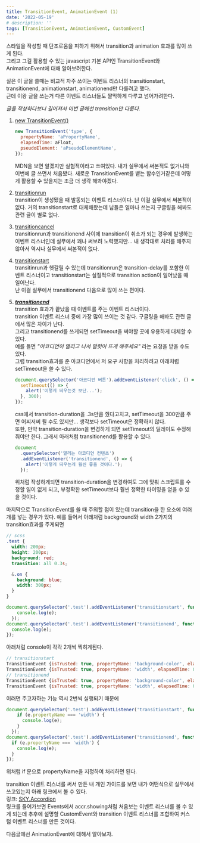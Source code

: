 ```yaml
---
title: TransitionEvent, AnimationEvent (1)
date: '2022-05-19'
# description: ''
tags: [TransitionEvent, AnimationEvent, CustomEvent]
---
```


스타일을 작성할 때 단조로움을 피하기 위해서 transition과 animation 효과를 많이 쓰게 된다.  
그리고 그걸 활용할 수 있는 javascript 기본 API인 TransitionEvent와 AnimationEvent에 대해 알아보려한다.

실은 이 글을 쓸때는 비교적 자주 쓰이는 이벤트 리스너의 transitionstart, transitionend, animationstart, animationend만 다룰려고 했다.  
근데 이왕 글을 쓰는거 다른 이벤트 리스너들도 짤막하게 다루고 넘어가려한다.

_글을 작성하다보니 길어져서 이번 글에선 transition만 다룬다._

1. <a href="https://developer.mozilla.org/en-US/docs/Web/API/TransitionEvent/TransitionEvent" target="_blank" rel="noreferrer" title="MDN 새창 열기">new TransitionEvent()</a>

   ```js
   new TransitionEvent('type', {
     propertyName: 'aPropertyName',
     elapsedTime: aFloat,
     pseudoElement: 'aPseudoElementName',
   });
   ```

   MDN을 보면 알겠지만 실험적이라고 쓰여있다. 내가 실무에서 써본적도 없거니와 이번에 글 쓰면서 처음봤다.
   새로운 TransitionEvent를 뱉는 함수인거같은데 어떻게 활용할 수 있을지는 조금 더 생각 해봐야겠다.

2. <a href="https://developer.mozilla.org/en-US/docs/Web/API/HTMLElement/transitionrun_event" target="_blank" rel="noreferrer" title="MDN 새창 열기">transitionrun</a>  
   transition이 생성됐을 때 발동되는 이벤트 리스너이다. 난 이걸 실무에서 써본적이 없다. 거의 transitionstart로 대체해왔는데 남들은 얼마나 쓰는지 구글링을 해봐도 관련 글이 별로 없다.

3. <a href="https://developer.mozilla.org/en-US/docs/Web/API/HTMLElement/transitioncancel_event" target="_blank" rel="noreferrer" title="MDN 새창 열기">transitioncancel</a>  
   transitionrun과 transitionend 사이에 transition이 취소가 되는 경우에 발생하는 이벤트 리스너인데 실무에서 꽤나 써보려 노력했지만... 내 생각대로 처리를 해주지 않아서 역시나 실무에서 써본적이 없다.

4. <a href="https://developer.mozilla.org/en-US/docs/Web/API/HTMLElement/transitionstart_event" target="_blank" rel="noreferrer" title="MDN 새창 열기">transitionstart</a>  
   transitinrun과 헷갈릴 수 있는데 transitionrun은 transition-delay를 포함한 이벤트 리스너이고 transitionstart는 실질적으로 transition action이 일어났을 때 일어난다.  
   난 이걸 실무에서 transitionend 다음으로 많이 쓰는 편이다.

5. <a href="https://developer.mozilla.org/en-US/docs/Web/API/HTMLElement/transitionend_event" target="_blank" rel="noreferrer" title="MDN 새창 열기">**_transitionend_**</a>  
    transition 효과가 끝났을 때 이벤트를 주는 이벤트 리스너이다.  
    transition 이벤트 리스너 중에 가장 많이 쓰이는 것 같다. 구글링을 해봐도 관련 글에서 많은 차이가 난다.  
    그리고 transitionend를 쓰게되면 setTimeout을 써야할 곳에 유용하게 대체할 수 있다.  
    예를 들면 _"아코디언이 열리고 나서 얼럿이 뜨게 해주세요"_ 라는 요청을 받을 수도 있다.  
    그럼 transition효과를 준 아코디언에서 저 요구 사항을 처리하려고 아래처럼 setTimeout을 쓸 수 있다.
   ```js
   document.querySelector('아코디언 버튼').addEventListener('click', () => {
     setTimeout(() => {
       alert('이렇게 띄우는것 보단...');
     }, 300);
   });
   ```
   css에서 transition-duration을 .3s만큼 줬다고치고, setTimeout을 300만큼 주면 어찌저찌 될 수도 있지만... 생각보다 setTimeout은 정확하지 않다.  
   또한, 만약 transition-duration을 변경하게 되면 setTimeout의 딜레이도 수정해줘야만 한다. 그래서 아래처럼 transitionend를 활용할 수 있다.
   ```js
   document
     .querySelector('열리는 아코디언 컨텐츠')
     .addEventListener('transitionend', () => {
       alert('이렇게 띄우는게 훨씬 좋을 것이다.');
     });
   ```
   위처럼 작성하게되면 transition-duration을 변경하여도 그에 맞춰 스크립트를 수정할 일이 없게 되고, 부정확한 setTimeout보다 훨씬 정확한 타이밍을 얻을 수 있을 것이다.

마지막으로 TransitionEvent를 쓸 때 주의할 점이 있는데 transition을 한 요소에 여러개를 넣는 경우가 있다. 예를 들어서 아래처럼 background와 width 2가지의 transition효과를 주게되면

```scss
// scss
.test {
  width: 200px;
  height: 200px;
  background: red;
  transition: all 0.3s;

  &.on {
    background: blue;
    width: 300px;
  }
}
```

```js
document.querySelector('.test').addEventListener('transitionstart', function (e) {
    console.log(e);
  });
document.querySelector('.test').addEventListener('transitionend', function (e) {
  console.log(e);
});
```

아래처럼 console이 각각 2개씩 찍히게된다.

```js
// transitionstart
TransitionEvent {isTrusted: true, propertyName: 'background-color', elapsedTime: 0, pseudoElement: '', type: 'transitionstart', …}
TransitionEvent {isTrusted: true, propertyName: 'width', elapsedTime: 0, pseudoElement: '', type: 'transitionstart', …}
// transitionend
TransitionEvent {isTrusted: true, propertyName: 'background-color', elapsedTime: 0.3, pseudoElement: '', type: 'transitionend', …}
TransitionEvent {isTrusted: true, propertyName: 'width', elapsedTime: 0.3, pseudoElement: '', type: 'transitionend', …}
```

이러면 주고자하는 기능 역시 2번씩 실행되기 때문에

```js
document.querySelector('.test').addEventListener('transitionstart', function (e) {
    if (e.propertyName === 'width') {
      console.log(e);
    }
  });
document.querySelector('.test').addEventListener('transitionend', function (e) {
  if (e.propertyName === 'width') {
    console.log(e);
  }
});
``` 

위처럼 if 문으로 propertyName을 지정하여 처리하면 된다.

transition 이벤트 리스너를 써서 만든 내 개인 가이드를 보면 내가 어떤식으로 실무에서 쓰고있는지 아래 링크에서 볼 수 있다.  
링크: <a href="https://sonky740.github.io/Guide_es6/dist/html/accordion.html" target="_blank" rel="noreferrer" title="MDN 새창 열기">SKY.Accordion</a>  
링크를 들어가보면 Events에서 accr.showing처럼 처음보는 이벤트 리스너를 볼 수 있게 되는데 추후에 설명할 CustomEvent와 transition 이벤트 리스너를 조합하여 커스텀 이벤트 리스너를 만든 것이다.

다음글에선 AnimationEvent에 대해서 알아보자.
